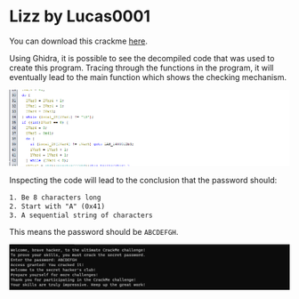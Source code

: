 # Lizz by Lucas0001

You can download this crackme [here](https://crackmes.one/crackme/64a06bac33c5d460c17f1f59).

Using Ghidra, it is possible to see the decompiled code that was used to create this program. Tracing through the functions in the program, it will eventually lead to the main function which shows the checking mechanism.

![Main](./images/main.png)

Inspecting the code will lead to the conclusion that the password should:

    1. Be 8 characters long
    2. Start with "A" (0x41)
    3. A sequential string of characters

This means the password should be ``ABCDEFGH``.

![Password](./images/password.png)